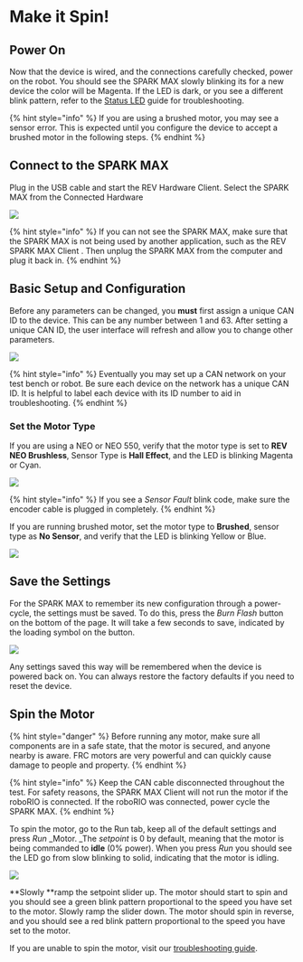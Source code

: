 # Make it Spin!

## Power On

Now that the device is wired, and the connections carefully checked, power on the robot. You should see the SPARK MAX slowly blinking its for a new device the color will be Magenta. If the LED is dark, or you see a different blink pattern, refer to the [Status LED](../status-led.md) guide for troubleshooting.&#x20;

{% hint style="info" %}
If you are using a brushed motor, you may see a sensor error. This is expected until you configure the device to accept a brushed motor in the following steps.
{% endhint %}

## Connect to the SPARK MAX

Plug in the USB cable and start the REV Hardware Client. Select the SPARK MAX from the Connected Hardware

![](../.gitbook/assets/spark-max-single-device.svg)

{% hint style="info" %}
If you can not see the SPARK MAX, make sure that the SPARK MAX is not being used by another application, such as the REV SPARK MAX Client. Then unplug the SPARK MAX from the computer and plug it back in.
{% endhint %}

## Basic Setup and Configuration

Before any parameters can be changed, you **must** first assign a unique CAN ID to the device. This can be any number between 1 and 63. After setting a unique CAN ID, the user interface will refresh and allow you to change other parameters.

![](../.gitbook/assets/spark-max-sm-can-id-setup.svg)

{% hint style="info" %}
Eventually you may set up a CAN network on your test bench or robot. Be sure each device on the network has a unique CAN ID. It is helpful to label each device with its ID number to aid in troubleshooting.
{% endhint %}

### Set the Motor Type

If you are using a NEO or NEO 550, verify that the motor type is set to **REV NEO Brushless**, Sensor Type is **Hall Effect**, and the LED is blinking Magenta or Cyan.

![](../.gitbook/assets/spark-max-sm-default-motor-type.svg)

{% hint style="info" %}
If you see a _Sensor Fault_ blink code, make sure the encoder cable is plugged in completely.
{% endhint %}

If you are running brushed motor, set the motor type to **Brushed**, sensor type as **No Sensor**, and verify that the LED is blinking Yellow or Blue.

![](../.gitbook/assets/spark-max-sm-brushed-motor-no-sensor.svg)

## Save the Settings

For the SPARK MAX to remember its new configuration through a power-cycle, the settings must be saved. To do this, press the _Burn Flash_ button on the bottom of the page. It will take a few seconds to save, indicated by the loading symbol on the button.

![](../.gitbook/assets/spark-max-sm-burn-flash.svg)

Any settings saved this way will be remembered when the device is powered back on. You can always restore the factory defaults if you need to reset the device.

## Spin the Motor

{% hint style="danger" %}
Before running any motor, make sure all components are in a safe state, that the motor is secured, and anyone nearby is aware. FRC motors are very powerful and can quickly cause damage to people and property.&#x20;
{% endhint %}

{% hint style="info" %}
Keep the CAN cable disconnected throughout the test. For safety reasons, the SPARK MAX Client will not run the motor if the roboRIO is connected. If the roboRIO was connected, power cycle the SPARK MAX.
{% endhint %}

To spin the motor, go to the Run tab, keep all of the default settings and press _Run_ _Motor. _The _setpoint_ is 0 by default, meaning that the motor is being commanded to **idle** (0% power). When you press _Run_ you should see the LED go from slow blinking to solid, indicating that the motor is idling.

![](../.gitbook/assets/spark-max-run-single-device.svg)

**Slowly **ramp the setpoint slider up. The motor should start to spin and you should see a green blink pattern proportional to the speed you have set to the motor. Slowly ramp the slider down. The motor should spin in reverse, and you should see a red blink pattern proportional to the speed you have set to the motor.

If you are unable to spin the motor, visit our [troubleshooting guide](../spark-max-client/troubleshooting.md).
